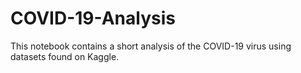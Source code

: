 # COVID-19-Analysis
This notebook contains a short analysis of the COVID-19 virus using datasets found on Kaggle.

